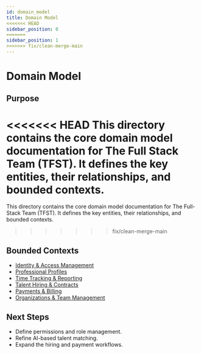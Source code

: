```yaml
---
id: domain_model
title: Domain Model
<<<<<<< HEAD
sidebar_position: 0
=======
sidebar_position: 1
>>>>>>> fix/clean-merge-main
---
```


# Domain Model

## Purpose
<<<<<<< HEAD
This directory contains the core domain model documentation for The Full Stack Team (TFST). It defines the key entities, their relationships, and bounded contexts.
=======
This directory contains the core domain model documentation for The Full-Stack Team (TFST). It defines the key entities, their relationships, and bounded contexts.
>>>>>>> fix/clean-merge-main

## Bounded Contexts
- [Identity & Access Management](identity-access-management.md)
- [Professional Profiles](professional-profiles.md)
- [Time Tracking & Reporting](time-tracking-reporting.md)
- [Talent Hiring & Contracts](talent-hiring-contracts.md)
- [Payments & Billing](payments-billing.md)
- [Organizations & Team Management](organizations-team-management.md)

## Next Steps
- Define permissions and role management.
- Refine AI-based talent matching.
- Expand the hiring and payment workflows.
